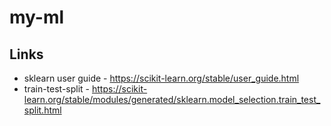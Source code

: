 # my-ml

## Links
- sklearn user guide - https://scikit-learn.org/stable/user_guide.html
- train-test-split - https://scikit-learn.org/stable/modules/generated/sklearn.model_selection.train_test_split.html
